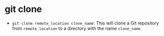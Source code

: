 # git clone

- `git clone remote_location clone_name`: This will clone a Git repository from `remote_location` to a directory with the name `clone_name`